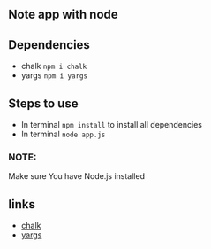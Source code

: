 ## Note app with node

## Dependencies
* chalk `npm i chalk`
* yargs `npm i yargs`

## Steps to use
* In terminal `npm install` to install all dependencies
* In terminal `node app.js`

### NOTE:
Make sure You have Node.js installed

## links
* [chalk](https://www.npmjs.com/package/chalk)
* [yargs](https://www.npmjs.com/package/yargs)

